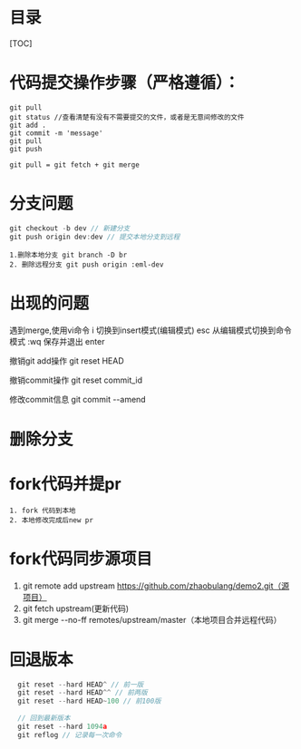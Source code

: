 # 目录
[TOC]
# 代码提交操作步骤（严格遵循）：
```
git pull
git status //查看清楚有没有不需要提交的文件，或者是无意间修改的文件
git add .
git commit -m 'message'
git pull
git push

git pull = git fetch + git merge
```
# 分支问题

```javascript
git checkout -b dev // 新建分支
git push origin dev:dev // 提交本地分支到远程
```
```
1.删除本地分支 git branch -D br
2. 删除远程分支 git push origin :eml-dev
```

# 出现的问题
遇到merge,使用vi命令
i 切换到insert模式(编辑模式)
esc 从编辑模式切换到命令模式
:wq  保存并退出
enter

撤销git add操作
git reset HEAD <file>

撤销commit操作
git reset commit_id

修改commit信息
git commit --amend

# 删除分支

# fork代码并提pr
```
1. fork 代码到本地
2. 本地修改完成后new pr
```
# fork代码同步源项目
1. git remote add upstream https://github.com/zhaobulang/demo2.git（源项目）
2. git fetch upstream(更新代码)
3. git merge --no-ff remotes/upstream/master（本地项目合并远程代码）

# 回退版本
```javascript
  git reset --hard HEAD^ // 前一版
  git reset --hard HEAD^^ // 前两版
  git reset --hard HEAD~100 // 前100版
  
  // 回到最新版本
  git reset --hard 1094a
  git reflog // 记录每一次命令
```